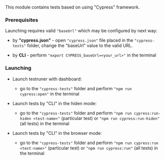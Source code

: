 This module contains tests based on using "Cypress" framework.

### Prerequisites
Launching requires valid ```"baseUrl"``` which may be configured by next way:
 - by **"cypress.json"** - open ```"cypress.json"``` file placed in the ```"cypress-tests"``` folder,
   change the "baseUrl" value to the valid URL.

 - by **CLI** - perform ```"export CYPRESS_baseUrl=<your_url>"``` in the terminal


### Launching

- Launch testruner with dashboard:
  - go to the ```"cypress-tests"``` folder and perform ```"npm run cypress:open"``` in the terminal

- Launch tests by "CLI" in the hiden mode:
  - go to the ```"cypress-tests"``` folder and perform ```"npm run cypress:run-hiden <test-name>"``` (particular test)
    or ```"npm run cypress:run-hiden"``` (all tests) in the terminal

- Launch tests by "CLI" in the browser mode:
  - go to the ```"cypress-tests"``` folder and perform ```"npm run cypress:run <test-name>"``` (particular test)
    or ```"npm run cypress:run"``` (all tests) in the terminal
